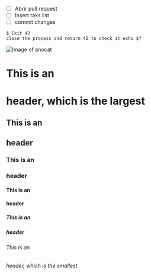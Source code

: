 - [ ] Abrir pull request
- [ ] Insert taks list
- [ ] commit changes
```
$ Exit 42
close the process and return 42 to check it echo $?
```
![Image of anocat](https://www.fundacion-affinity.org/sites/default/files/los-10-sonidos-principales-del-perro.jpg)
# This is an <h1> header, which is the largest
## This is an <h2> header
### This is an <h3> header
#### This is an <h4> header
##### This is an <h5> header
###### This is an <h6> header, which is the smallest

